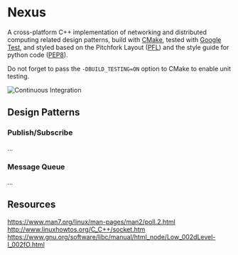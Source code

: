 # Nexus
A cross-platform C++ implementation of networking and distributed computing related design patterns, build with [CMake](https://cmake.org/), tested with [Google Test](https://github.com/google/googletest), and styled based on the Pitchfork Layout ([PFL](https://github.com/vector-of-bool/pitchfork)) and the style guide for python code ([PEP8](https://www.python.org/dev/peps/pep-0008/)).

Do not forget to pass the `-DBUILD_TESTING=ON` option to CMake to enable unit testing.

![Continuous Integration](https://github.com/swabbur/Nexus/workflows/Continuous%20Integration/badge.svg)

## Design Patterns

### Publish/Subscribe

...

### Message Queue

...

## Resources

https://www.man7.org/linux/man-pages/man2/poll.2.html
http://www.linuxhowtos.org/C_C++/socket.htm
https://www.gnu.org/software/libc/manual/html_node/Low_002dLevel-I_002fO.html
